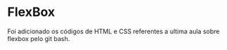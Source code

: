 # FlexBox
Foi adicionado os códigos de HTML e CSS referentes a ultima aula sobre flexbox pelo git bash.
